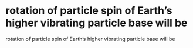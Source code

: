 # rotation of particle spin of Earth’s higher vibrating particle base will be

rotation of particle spin of Earth’s higher vibrating particle base will be